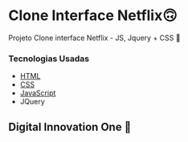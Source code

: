 # Clone Interface Netflix🙃

Projeto Clone interface Netflix -  JS, Jquery + CSS :yellow_heart:

### Tecnologias Usadas

* [HTML ](https://www.w3schools.com/html/)
* [CSS](https://developer.mozilla.org/pt-BR/docs/Web/CSS)
* [JavaScript](https://www.w3schools.com/js/)
* JQuery

##  Digital Innovation One 🚀
